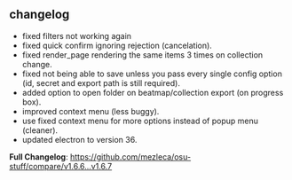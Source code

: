## changelog
- fixed filters not working again
- fixed quick confirm ignoring rejection (cancelation).
- fixed render_page rendering the same items 3 times on collection change.
- fixed not being able to save unless you pass every single config option (id, secret and export path is still required).
- added option to open folder on beatmap/collection export (on progress box).
- improved context menu (less buggy).
- use fixed context menu for more options instead of popup menu (cleaner).
- updated electron to version 36.

**Full Changelog**: https://github.com/mezleca/osu-stuff/compare/v1.6.6...v1.6.7
